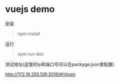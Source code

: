 # vuejs demo


安装

> npm install

运行
> npm run dev

测试地址(这里的ip和端口号可以在package.json里配置)

http://172.18.255.126:2016/#!/login

